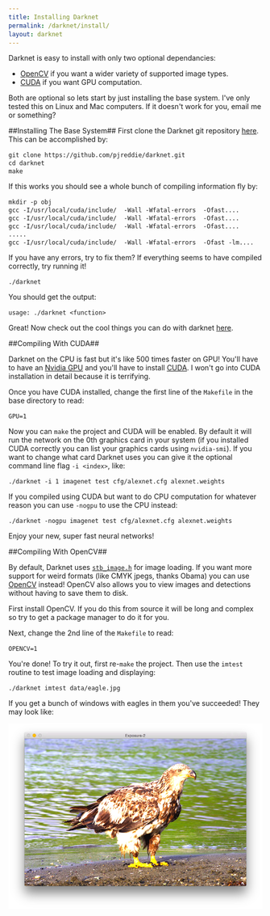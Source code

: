 ```yaml
---
title: Installing Darknet
permalink: /darknet/install/
layout: darknet
---
```

Darknet is easy to install with only two optional dependancies:

- [OpenCV](http://opencv.org/) if you want a wider variety of supported image types.
- [CUDA](https://developer.nvidia.com/cuda-downloads) if you want GPU computation.

Both are optional so lets start by just installing the base system. I've only tested this on Linux and Mac computers. If it doesn't work for you, email me or something?

##Installing The Base System##
First clone the Darknet git repository [here](https://github.com/pjreddie/darknet). This can be accomplished by:

    git clone https://github.com/pjreddie/darknet.git
    cd darknet
    make

If this works you should see a whole bunch of compiling information fly by:

    mkdir -p obj
    gcc -I/usr/local/cuda/include/  -Wall -Wfatal-errors  -Ofast....
    gcc -I/usr/local/cuda/include/  -Wall -Wfatal-errors  -Ofast....
    gcc -I/usr/local/cuda/include/  -Wall -Wfatal-errors  -Ofast....
    .....
    gcc -I/usr/local/cuda/include/  -Wall -Wfatal-errors  -Ofast -lm....

If you have any errors, try to fix them? If everything seems to have compiled correctly, try running it!

    ./darknet

You should get the output:

    usage: ./darknet <function>

Great! Now check out the cool things you can do with darknet [here](https://pjreddie.com/darknet/).

##<a name="cuda"></a>Compiling With CUDA##

Darknet on the CPU is fast but it's like 500 times faster on GPU! You'll have to have an [Nvidia GPU](https://developer.nvidia.com/cuda-gpus) and you'll have to install [CUDA](https://developer.nvidia.com/cuda-downloads). I won't go into CUDA installation in detail because it is terrifying.

Once you have CUDA installed, change the first line of the `Makefile` in the base directory to read:

    GPU=1

Now you can `make` the project and CUDA will be enabled. By default it will run the network on the 0th graphics card in your system (if you installed CUDA correctly you can list your graphics cards using `nvidia-smi`). If you want to change what card Darknet uses you can give it the optional command line flag `-i <index>`, like:

    ./darknet -i 1 imagenet test cfg/alexnet.cfg alexnet.weights

If you compiled using CUDA but want to do CPU computation for whatever reason you can use `-nogpu` to use the CPU instead:

    ./darknet -nogpu imagenet test cfg/alexnet.cfg alexnet.weights

Enjoy your new, super fast neural networks!

##<a name="opencv"></a>Compiling With OpenCV##

By default, Darknet uses [`stb_image.h`](https://github.com/nothings/stb/blob/master/stb_image.h) for image loading. If you want more support for weird formats (like CMYK jpegs, thanks Obama) you can use [OpenCV](http://opencv.org/) instead! OpenCV also allows you to view images and detections without having to save them to disk.

First install OpenCV. If you do this from source it will be long and complex so try to get a package manager to do it for you.

Next, change the 2nd line of the `Makefile` to read:

    OPENCV=1

You're done! To try it out, first re-`make` the project. Then use the `imtest` routine to test image loading and displaying:

    ./darknet imtest data/eagle.jpg

If you get a bunch of windows with eagles in them you've succeeded! They may look like:

![results screenshot](eagle.png)
